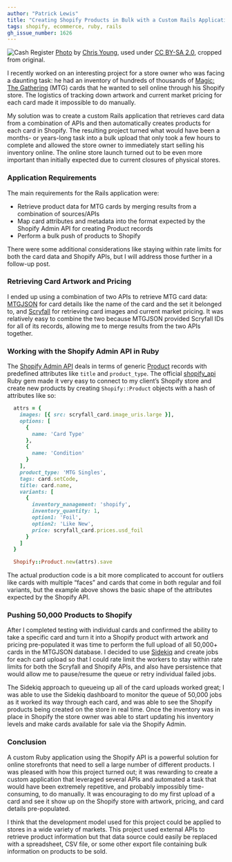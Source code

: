 ```yaml
---
author: "Patrick Lewis"
title: "Creating Shopify Products in Bulk with a Custom Rails Application"
tags: shopify, ecommerce, ruby, rails
gh_issue_number: 1626
---
```


<img src="/blog/2020/05/04/shopify-product-creation/banner.jpg" alt="Cash Register" /> [Photo](https://flic.kr/p/qJhs9) by [Chris Young](https://www.flickr.com/photos/mrvjtod/), used under [CC BY-SA 2.0](https://creativecommons.org/licenses/by-sa/2.0/), cropped from original.

I recently worked on an interesting project for a store owner who was facing a daunting task: he had an inventory of hundreds of thousands of [Magic: The Gathering](https://en.wikipedia.org/wiki/Magic%3A_The_Gathering) (MTG) cards that he wanted to sell online through his Shopify store. The logistics of tracking down artwork and current market pricing for each card made it impossible to do manually.

My solution was to create a custom Rails application that retrieves card data from a combination of APIs and then automatically creates products for each card in Shopify. The resulting project turned what would have been a months- or years-long task into a bulk upload that only took a few hours to complete and allowed the store owner to immediately start selling his inventory online. The online store launch turned out to be even more important than initially expected due to current closures of physical stores.

### Application Requirements

The main requirements for the Rails application were:

* Retrieve product data for MTG cards by merging results from a combination of sources/APIs
* Map card attributes and metadata into the format expected by the Shopify Admin API for creating Product records
* Perform a bulk push of products to Shopify

There were some additional considerations like staying within rate limits for both the card data and Shopify APIs, but I will address those further in a follow-up post.

### Retrieving Card Artwork and Pricing

I ended up using a combination of two APIs to retrieve MTG card data: [MTGJSON](https://mtgjson.com/) for card details like the name of the card and the set it belonged to, and [Scryfall](https://scryfall.com/) for retrieving card images and current market pricing. It was relatively easy to combine the two because MTGJSON provided Scryfall IDs for all of its records, allowing me to merge results from the two APIs together.

### Working with the Shopify Admin API in Ruby

The [Shopify Admin API](https://shopify.dev/docs/admin-api) deals in terms of generic [Product](https://shopify.dev/docs/admin-api/rest/reference/products/product) records with predefined attributes like `title` and `product_type`. The official [shopify_api](https://github.com/Shopify/shopify_api) Ruby gem made it very easy to connect to my client’s Shopify store and create new products by creating `Shopify::Product` objects with a hash of attributes like so:

```ruby
  attrs = {
    images: [{ src: scryfall_card.image_uris.large }],
    options: [
      {
        name: 'Card Type'
      },
      {
        name: 'Condition'
      }
    ],
    product_type: 'MTG Singles',
    tags: card.setCode,
    title: card.name,
    variants: [
      {
        inventory_management: 'shopify',
        inventory_quantity: 1,
        option1: 'Foil',
        option2: 'Like New',
        price: scryfall_card.prices.usd_foil
      }
    ]
  }

  Shopify::Product.new(attrs).save
```

The actual production code is a bit more complicated to account for outliers like cards with multiple “faces” and cards that come in both regular and foil variants, but the example above shows the basic shape of the attributes expected by the Shopify API.

### Pushing 50,000 Products to Shopify

After I completed testing with individual cards and confirmed the ability to take a specific card and turn it into a Shopify product with artwork and pricing pre-populated it was time to perform the full upload of all 50,000+ cards in the MTGJSON database. I decided to use [Sidekiq](https://sidekiq.org/) and create jobs for each card upload so that I could rate limit the workers to stay within rate limits for both the Scryfall and Shopify APIs, and also have persistence that would allow me to pause/​resume the queue or retry individual failed jobs.

The Sidekiq approach to queueing up all of the card uploads worked great; I was able to use the Sidekiq dashboard to monitor the queue of 50,000 jobs as it worked its way through each card, and was able to see the Shopify products being created on the store in real time. Once the inventory was in place in Shopify the store owner was able to start updating his inventory levels and make cards available for sale via the Shopify Admin.

### Conclusion

 A custom Ruby application using the Shopify API is a powerful solution for online storefronts that need to sell a large number of different products. I was pleased with how this project turned out; it was rewarding to create a custom application that leveraged several APIs and automated a task that would have been extremely repetitive, and probably impossibly time-consuming, to do manually. It was encouraging to do my first upload of a card and see it show up on the Shopify store with artwork, pricing, and card details pre-populated.

 I think that the development model used for this project could be applied to stores in a wide variety of markets. This project used external APIs to retrieve product information but that data source could easily be replaced with a spreadsheet, CSV file, or some other export file containing bulk information on products to be sold.
